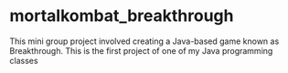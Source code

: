# mortalkombat_breakthrough
This mini group project involved creating a Java-based game known as Breakthrough. This is the first project of one of my Java programming classes

